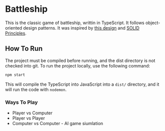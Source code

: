 # Battleship

This is the classic game of battleship, writtin in TypeScript. It follows object-oriented design patterns. It was inspired by [this design](https://github.com/drewcook/ts-battleship.git) and [SOLID Principles](https://en.wikipedia.org/wiki/SOLID).

## How To Run

The project must be compiled before running, and the dist directory is not checked into git. To run the project locally, use the following command:

```bash
npm start
```

This will compile the TypeScript into JavaScript into a `dist/` directory, and it will run the code with `nodemon`.

### Ways To Play

- Player vs Computer
- Player vs Player
- Computer vs Computer - AI game siumlation
